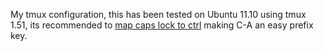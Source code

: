My tmux configuration, this has been tested on Ubuntu 11.10 using tmux 1.51, its recommended to [map caps lock to ctrl](http://mbowcock.com/notebook/remap-caps-lock-to-ctrl-in-ubuntu-11-10/) making C-A an easy prefix key. 


